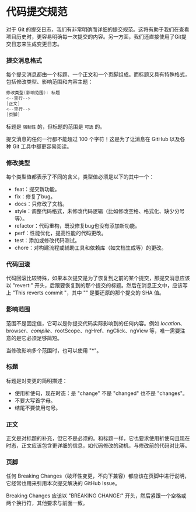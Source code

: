 # 代码提交规范

对于 Git 的提交日志，我们有非常明确而详细的提交规范。这将有助于我们在查看项目历史时，更容易明确每一次提交的内容。另一方面，我们还直接使用了Git提交日志来生成变更日志。

### 提交消息格式

每个提交消息都由一个标题、一个正文和一个页脚组成。而标题又具有特殊格式，包括修改类型、影响范围和内容主题：

```C
修改类型(影响范围): 标题
<--空行-->
[正文]
<--空行-->
[页脚]
```

标题是 `强制性` 的，但标题的范围是 `可选` 的。

提交消息的任何一行都不能超过 100 个字符！这是为了让消息在 GitHub 以及各种 Git 工具中都更容易阅读。

### 修改类型

每个类型值都表示了不同的含义，类型值必须是以下的其中一个：

- feat：提交新功能。
- fix：修复了bug。
- docs：只修改了文档。
- style：调整代码格式，未修改代码逻辑（比如修改空格、格式化、缺少分号等）。
- refactor：代码重构，既没修复bug也没有添加新功能。
- perf：性能优化，提高性能的代码更改。
- test：添加或修改代码测试。
- chore：对构建流程或辅助工具和依赖库（如文档生成等）的更改。

### 代码回滚

代码回滚比较特殊，如果本次提交是为了恢复到之前的某个提交，那提交消息应该以 "revert:" 开头，后跟要恢复到的那个提交的标题。然后在消息正文中，应该写上 "This reverts commit <hash>"，其中 "<hash>" 是要还原的那个提交的 SHA 值。

### 影响范围

范围不是固定值，它可以是你提交代码实际影响到的任何内容。例如 $location、$browser、$compile、$rootScope、ngHref、ngClick、ngView 等，唯一需要注意的是它必须足够简短。

当修改影响多个范围时，也可以使用 "*"。

### 标题

标题是对变更的简明描述：

- 使用祈使句，现在时态：是 "change" 不是 "changed" 也不是 "changes"。
- 不要大写首字母。
- 结尾不要使用句号。

### 正文

正文是对标题的补充，但它不是必须的。和标题一样，它也要求使用祈使句且现在时态，正文应该包含更详细的信息，如代码修改的动机，与修改前的代码对比等。

### 页脚

任何 Breaking Changes（破坏性变更，不向下兼容）都应该在页脚中进行说明，它经常也用来引用本次提交解决的 GitHub Issue。

Breaking Changes 应该以 "BREAKING CHANGE:" 开头，然后紧跟一个空格或两个换行符，其他要求与前面一致。

